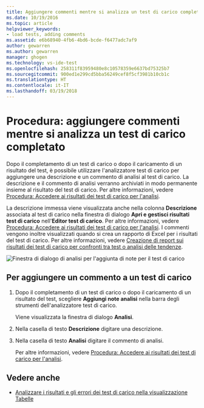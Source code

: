 ```yaml
---
title: Aggiungere commenti mentre si analizza un test di carico completato in Visual Studio | Microsoft Docs
ms.date: 10/19/2016
ms.topic: article
helpviewer_keywords:
- load tests, adding comments
ms.assetid: e6b68940-4fb6-4bd6-bcde-f6477adc7af9
author: gewarren
ms.author: gewarren
manager: ghogen
ms.technology: vs-ide-test
ms.openlocfilehash: 258311f83959480e8c10578359e6637bd75325b7
ms.sourcegitcommit: 900ed1e299cd5bba56249cef8f5cf3981b10cb1c
ms.translationtype: HT
ms.contentlocale: it-IT
ms.lasthandoff: 03/19/2018
---
```

# <a name="how-to-add-comments-while-analyzing-a-completed-load-test"></a>Procedura: aggiungere commenti mentre si analizza un test di carico completato

Dopo il completamento di un test di carico o dopo il caricamento di un risultato del test, è possibile utilizzare l'analizzatore test di carico per aggiungere una descrizione e un commento di analisi al test di carico. La descrizione e il commento di analisi verranno archiviati in modo permanente insieme al risultato del test di carico. Per altre informazioni, vedere [Procedura: Accedere ai risultati dei test di carico per l'analisi](../test/how-to-access-load-test-results-for-analysis.md).

La descrizione immessa viene visualizzata anche nella colonna **Descrizione** associata al test di carico nella finestra di dialogo **Apri e gestisci risultati test di carico** nell'**Editor test di carico**. Per altre informazioni, vedere [Procedura: Accedere ai risultati dei test di carico per l'analisi](../test/how-to-access-load-test-results-for-analysis.md). I commenti vengono inoltre visualizzati quando si crea un rapporto di Excel per i risultati del test di carico. Per altre informazioni, vedere [Creazione di report sui risultati dei test di carico per confronti tra test o analisi delle tendenze](../test/compare-load-test-results.md).

![Finestra di dialogo di analisi per l'aggiunta di note per il test di carico](../test/media/ltest_ananotes.png)

## <a name="to-add-a-comment-to-a-load-test"></a>Per aggiungere un commento a un test di carico

1.  Dopo il completamento di un test di carico o dopo il caricamento di un risultato del test, scegliere **Aggiungi note analisi** nella barra degli strumenti dell'analizzatore test di carico.

     Viene visualizzata la finestra di dialogo **Analisi**.

2.  Nella casella di testo **Descrizione** digitare una descrizione.

3.  Nella casella di testo **Analisi** digitare il commento di analisi.

    Per altre informazioni, vedere [Procedura: Accedere ai risultati dei test di carico per l'analisi](../test/how-to-access-load-test-results-for-analysis.md).

## <a name="see-also"></a>Vedere anche

- [Analizzare i risultati e gli errori dei test di carico nella visualizzazione Tabelle](../test/analyze-load-test-results-and-errors-in-the-tables-view.md)